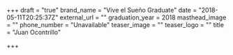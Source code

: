+++
draft = "true"
brand_name = "Vive el Sueño Graduate"
date = "2018-05-11T20:25:37Z"
external_url = ""
graduation_year = 2018
masthead_image = ""
phone_number = "Unavailable"
teaser_image = ""
teaser_logo = ""
title = "Juan Ocontrillo"

+++
